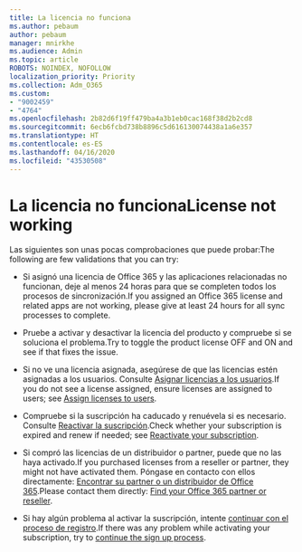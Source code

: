 ```yaml
---
title: La licencia no funciona
ms.author: pebaum
author: pebaum
manager: mnirkhe
ms.audience: Admin
ms.topic: article
ROBOTS: NOINDEX, NOFOLLOW
localization_priority: Priority
ms.collection: Adm_O365
ms.custom:
- "9002459"
- "4764"
ms.openlocfilehash: 2b82d6f19ff479ba4a3b1eb0cac168f38d2b2cd8
ms.sourcegitcommit: 6ecb6fcbd738b8896c5d616130074438a1a6e357
ms.translationtype: HT
ms.contentlocale: es-ES
ms.lasthandoff: 04/16/2020
ms.locfileid: "43530508"
---
```

# <a name="license-not-working"></a><span data-ttu-id="65d59-102">La licencia no funciona</span><span class="sxs-lookup"><span data-stu-id="65d59-102">License not working</span></span>

<span data-ttu-id="65d59-103">Las siguientes son unas pocas comprobaciones que puede probar:</span><span class="sxs-lookup"><span data-stu-id="65d59-103">The following are few validations that you can try:</span></span>

- <span data-ttu-id="65d59-104">Si asignó una licencia de Office 365 y las aplicaciones relacionadas no funcionan, deje al menos 24 horas para que se completen todos los procesos de sincronización.</span><span class="sxs-lookup"><span data-stu-id="65d59-104">If you assigned an Office 365 license and related apps are not working, please give at least 24 hours for all sync processes to complete.</span></span> 

- <span data-ttu-id="65d59-105">Pruebe a activar y desactivar la licencia del producto y compruebe si se soluciona el problema.</span><span class="sxs-lookup"><span data-stu-id="65d59-105">Try to toggle the product license OFF and ON and see if that fixes the issue.</span></span> 

- <span data-ttu-id="65d59-106">Si no ve una licencia asignada, asegúrese de que las licencias estén asignadas a los usuarios. Consulte [Asignar licencias a los usuarios](https://docs.microsoft.com/en-us/microsoft-365/admin/manage/assign-licenses-to-users?view=o365-worldwide).</span><span class="sxs-lookup"><span data-stu-id="65d59-106">If you do not see a license assigned, ensure licenses are assigned to users; see [Assign licenses to users](https://docs.microsoft.com/en-us/microsoft-365/admin/manage/assign-licenses-to-users?view=o365-worldwide).</span></span>

- <span data-ttu-id="65d59-107">Compruebe si la suscripción ha caducado y renuévela si es necesario. Consulte [Reactivar la suscripción](https://docs.microsoft.com/alchemyinsights/reactivate-your-subscription).</span><span class="sxs-lookup"><span data-stu-id="65d59-107">Check whether your subscription is expired and renew if needed; see [Reactivate your subscription](https://docs.microsoft.com/alchemyinsights/reactivate-your-subscription).</span></span> 

- <span data-ttu-id="65d59-108">Si compró las licencias de un distribuidor o partner, puede que no las haya activado.</span><span class="sxs-lookup"><span data-stu-id="65d59-108">If you purchased licenses from a reseller or partner, they might not have activated them.</span></span> <span data-ttu-id="65d59-109">Póngase en contacto con ellos directamente: [Encontrar su partner o un distribuidor de Office 365](https://docs.microsoft.com//microsoft-365/admin/manage/find-your-partner-or-reseller).</span><span class="sxs-lookup"><span data-stu-id="65d59-109">Please contact them directly: [Find your Office 365 partner or reseller](https://docs.microsoft.com//microsoft-365/admin/manage/find-your-partner-or-reseller).</span></span>

- <span data-ttu-id="65d59-110">Si hay algún problema al activar la suscripción, intente [continuar con el proceso de registro](https://go.microsoft.com/fwlink/?linkid=2126800).</span><span class="sxs-lookup"><span data-stu-id="65d59-110">If there was any problem while activating your subscription, try to [continue the sign up process](https://go.microsoft.com/fwlink/?linkid=2126800).</span></span>
